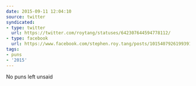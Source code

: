 ```yaml
---
date: 2015-09-11 12:04:10
source: twitter
syndicated:
- type: twitter
  url: https://twitter.com/roytang/statuses/642307644594778112/
- type: facebook
  url: https://www.facebook.com/stephen.roy.tang/posts/10154079261993912
tags:
- puns
- '2015'
---
```


No puns left unsaid